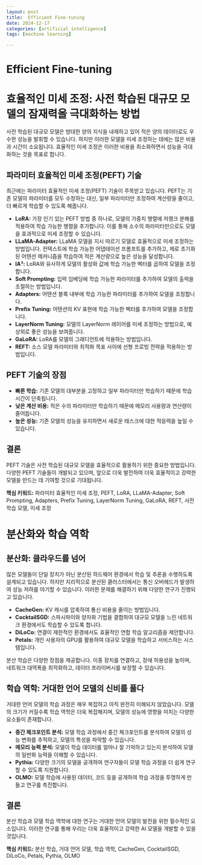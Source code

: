 ```yaml
---
layout: post
title:  Efficient Fine-tuning
date: 2024-12-17
categories: [artificial intelligence]
tags: [machine learning]

---
```


# Efficient Fine-tuning

# 효율적인 미세 조정: 사전 학습된 대규모 모델의 잠재력을 극대화하는 방법

사전 학습된 대규모 모델은 방대한 양의 지식을 내재하고 있어 적은 양의 데이터로도 우수한 성능을 발휘할 수 있습니다. 하지만 이러한 모델을 미세 조정하는 데에는 많은 비용과 시간이 소요됩니다. 효율적인 미세 조정은 이러한 비용을 최소화하면서 성능을 극대화하는 것을 목표로 합니다.

## 파라미터 효율적인 미세 조정(PEFT) 기술

최근에는 파라미터 효율적인 미세 조정(PEFT) 기술이 주목받고 있습니다. PEFT는 기존 모델의 파라미터를 모두 수정하는 대신, 일부 파라미터만 조정하여 계산량을 줄이고, 더 빠르게 학습할 수 있도록 해줍니다.

* **LoRA:** 가장 인기 있는 PEFT 방법 중 하나로, 모델의 가중치 행렬에 저랭크 분해를 적용하여 학습 가능한 행렬을 추가합니다. 이를 통해 소수의 파라미터만으로도 모델을 효과적으로 미세 조정할 수 있습니다.
* **LLaMA-Adapter:** LLaMA 모델을 지시 따르기 모델로 효율적으로 미세 조정하는 방법입니다. 컨텍스트에 학습 가능한 어댑테이션 프롬프트를 추가하고, 제로 초기화된 어텐션 메커니즘을 학습하여 적은 계산량으로 높은 성능을 달성합니다.
* **IA³:** LoRA와 유사하게 모델의 활성화 값에 학습 가능한 벡터를 곱하여 모델을 조정합니다.
* **Soft Prompting:** 입력 임베딩에 학습 가능한 파라미터를 추가하여 모델의 출력을 조절하는 방법입니다.
* **Adapters:** 어텐션 블록 내부에 학습 가능한 파라미터를 추가하여 모델을 조정합니다.
* **Prefix Tuning:** 어텐션의 KV 표현에 학습 가능한 벡터를 추가하여 모델을 조정합니다.
* **LayerNorm Tuning:** 모델의 LayerNorm 레이어를 미세 조정하는 방법으로, 예상외로 좋은 성능을 보여줍니다.
* **GaLoRA:** LoRA를 모델의 그래디언트에 적용하는 방법입니다.
* **REFT:** 소스 모델 파라미터와 최적화 목표 사이에 선형 프로빙 전략을 적용하는 방법입니다.

## PEFT 기술의 장점

* **빠른 학습:** 기존 모델의 대부분을 고정하고 일부 파라미터만 학습하기 때문에 학습 시간이 단축됩니다.
* **낮은 계산 비용:** 적은 수의 파라미터만 학습하기 때문에 메모리 사용량과 연산량이 줄어듭니다.
* **높은 성능:** 기존 모델의 성능을 유지하면서 새로운 태스크에 대한 적응력을 높일 수 있습니다.

## 결론

PEFT 기술은 사전 학습된 대규모 모델을 효율적으로 활용하기 위한 중요한 방법입니다. 다양한 PEFT 기술들이 개발되고 있으며, 앞으로 더욱 발전하여 더욱 효율적이고 강력한 모델을 만드는 데 기여할 것으로 기대됩니다.

**핵심 키워드:** 파라미터 효율적인 미세 조정, PEFT, LoRA, LLaMA-Adapter, Soft Prompting, Adapters, Prefix Tuning, LayerNorm Tuning, GaLoRA, REFT, 사전 학습 모델, 미세 조정

# 분산화와 학습 역학

## 분산화: 클라우드를 넘어

많은 모델들이 단일 장치가 아닌 분산된 하드웨어 환경에서 학습 및 추론을 수행하도록 설계되고 있습니다. 하지만 지리적으로 분산된 클러스터에서는 통신 오버헤드가 발생하여 성능 저하를 야기할 수 있습니다. 이러한 문제를 해결하기 위해 다양한 연구가 진행되고 있습니다.

* **CacheGen:** KV 캐시를 압축하여 통신 비용을 줄이는 방법입니다.
* **CocktailSGD:** 스파시파이와 양자화 기법을 결합하여 대규모 모델을 느린 네트워크 환경에서도 학습할 수 있도록 합니다.
* **DiLoCo:** 연결이 제한적인 환경에서도 효율적인 연합 학습 알고리즘을 제안합니다.
* **Petals:** 개인 사용자의 GPU를 활용하여 대규모 모델을 학습하고 서비스하는 시스템입니다.

분산 학습은 다양한 장점을 제공합니다. 이종 장치를 연결하고, 장애 허용성을 높이며, 네트워크 대역폭을 최적화하고, 데이터 프라이버시를 보장할 수 있습니다.

## 학습 역학: 거대한 언어 모델의 신비를 풀다

거대한 언어 모델의 학습 과정은 매우 복잡하고 아직 완전히 이해되지 않았습니다. 모델의 크기가 커질수록 학습 역학은 더욱 복잡해지며, 모델의 성능에 영향을 미치는 다양한 요소들이 존재합니다. 

* **중간 체크포인트 분석:** 모델 학습 과정에서 중간 체크포인트를 분석하여 모델의 성능 변화를 추적하고, 모델의 특성을 파악할 수 있습니다.
* **메모리 능력 분석:** 모델이 학습 데이터를 얼마나 잘 기억하고 있는지 분석하여 모델의 일반화 능력을 이해할 수 있습니다.
* **Pythia:** 다양한 크기의 모델을 공개하여 연구자들이 모델 학습 과정을 더 쉽게 연구할 수 있도록 지원합니다.
* **OLMO:** 모델 학습에 사용된 데이터, 코드 등을 공개하여 학습 과정을 투명하게 만들고 연구를 촉진합니다.

## 결론

분산 학습과 모델 학습 역학에 대한 연구는 거대한 언어 모델의 발전을 위한 필수적인 요소입니다. 이러한 연구를 통해 우리는 더욱 효율적이고 강력한 AI 모델을 개발할 수 있을 것입니다.

**핵심 키워드:** 분산 학습, 거대 언어 모델, 학습 역학, CacheGen, CocktailSGD, DiLoCo, Petals, Pythia, OLMO

